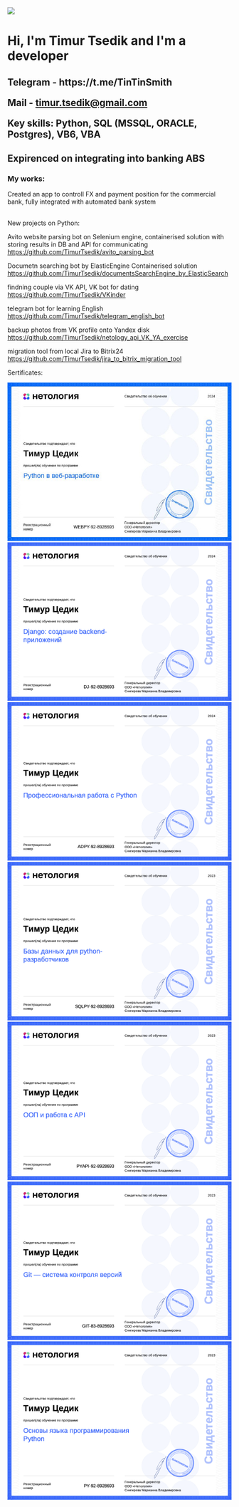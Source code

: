 <image src="me.jpg" width="300">


<h1>Hi, I'm Timur Tsedik and I'm a developer</h1>

<h2>Telegram - https://t.me/TinTinSmith
  
Mail - timur.tsedik@gmail.com

Key skills: Python, SQL (MSSQL, ORACLE, Postgres), VB6, VBA</h2>

<h2>Expirenced on integrating into banking ABS</h2>
  
<h3>My works:</h3> 
Created an app to controll FX and payment position for the commercial bank, fully integrated with automated bank system<br /><br />

New projects on Python:<br />

Avito website parsing bot on Selenium engine, containerised solution
with storing results in DB and API for communicating https://github.com/TimurTsedik/avito_parsing_bot

Documetn searching bot by ElasticEngine
Containerised solution https://github.com/TimurTsedik/documentsSearchEngine_by_ElasticSearch

findning couple via VK API, VK bot for dating
https://github.com/TimurTsedik/VKinder

telegram bot for learning English
https://github.com/TimurTsedik/telegram_english_bot

backup photos from VK profile onto Yandex disk
https://github.com/TimurTsedik/netology_api_VK_YA_exercise

migration tool from local Jira to Bitrix24
https://github.com/TimurTsedik/jira_to_bitrix_migration_tool

Sertificates:

![certificate6.png](certificate7.png)
![certificate-6.png](certificate-6.png)
![certificate-5.png](certificate-5.png)
![certificate-4.png](certificate-4.png)
![certificate-3.png](certificate-3.png)
![certificate-2.png](certificate-2.png)
![certificate.png](certificate.png)
